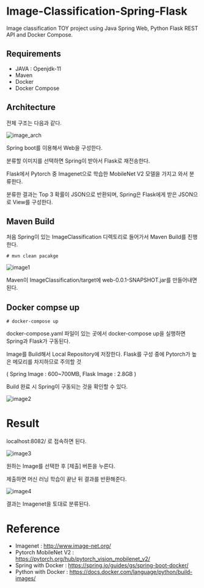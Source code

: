 # Image-Classification-Spring-Flask

 Image classification TOY project using Java Spring Web, Python Flask REST API and Docker Compose.
 
## Requirements

 - JAVA : Openjdk-11
 - Maven
 - Docker
 - Docker Compose

## Architecture

전체 구조는 다음과 같다.

![image_arch]()

Spring boot를 이용해서 Web을 구성한다.

분류할 이미지를 선택하면 Spring이 받아서 Flask로 재전송한다.

Flask에서 Pytorch 중 Imagenet으로 학습한 MobileNet V2 모델을 가지고 와서 분류한다.

분류한 결과는 Top 3 확률이 JSON으로 반환되며, Spring은 Flask에게 받은 JSON으로 View를 구성한다.
 
## Maven Build
 
 처음 Spring이 있는 ImageClassification 디렉토리로 들어가서 Maven Build를 진행한다.
 
 ```
 # mvn clean pacakge
 ```
 
 ![image1]()

 Maven이 ImageClassification/target에 web-0.0.1-SNAPSHOT.jar를 만들어내면 된다.

## Docker compse up

```
# docker-compose up
```

docker-compose.yaml 파일이 있는 곳에서 docker-compose up을 실행하면 Spring과 Flask가 구동된다.

Image를 Build해서 Local Repository에 저장한다. Flask를 구성 중에 Pytorch가 높은 메모리를 차지하므로 주의할 것

( Spring Image : 600~700MB, Flask Image : 2.8GB )

Build 완료 시 Spring이 구동되는 것을 확인할 수 있다.

![image2]()

# Result

localhost:8082/ 로 접속하면 된다.

![image3]()

원하는 Image를 선택한 후 [제출] 버튼을 누른다.

제출하면 머신 러닝 학습이 끝난 뒤 결과를 반환해준다.

![image4]()

결과는 Imagenet을 토대로 분류된다.

# Reference

- Imagenet : http://www.image-net.org/
- Pytorch MobileNet V2 : https://pytorch.org/hub/pytorch_vision_mobilenet_v2/
- Spring with Docker : https://spring.io/guides/gs/spring-boot-docker/
- Python with Docker : https://docs.docker.com/language/python/build-images/


